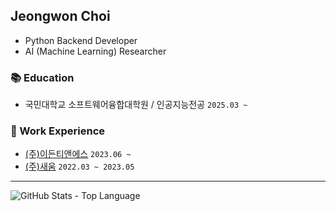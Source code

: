 ## Jeongwon Choi

- Python Backend Developer  
- AI (Machine Learning) Researcher  

### 📚 Education
- 국민대학교 소프트웨어융합대학원 / 인공지능전공 `2025.03 ~ `

### 💼 Work Experience
- [(주)이든티앤에스](https://edentns.com/) `2023.06 ~ `
- [(주)새움](http://www.swoom.co.kr/) `2022.03 ~ 2023.05`

---

![GitHub Stats - Top Language](https://github-readme-stats.vercel.app/api/top-langs/?username=banb3515&theme=tokyonight)
